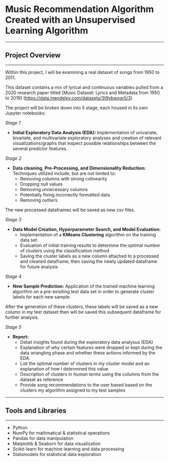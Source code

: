 # Music Recommendation Algorithm Created with an Unsupervised Learning Algorithm
___

## Project Overview

___

Within this project, I will be examining a real dataset of songs from 1950 to 2011. 

This dataset contains a mix of lyrical and continuous variables pulled from a 2020 research paper titled [Music Dataset: Lyrics and Metadata from 1950 to 2019] (https://data.mendeley.com/datasets/3t9vbwxgr5/3). 

The project will be broken down into 5 stage, each housed in its own Jupyter notebooks:

*Stage 1*
* **Initial Exploratory Data Analysis (EDA):** Implementation of univariate, bivariate, and multivariate exploratory analyses and creation of relevant visualizations/graphs that inspect possible relationships between the several predictor features.

*Stage 2*
* **Data cleaning, Pre-Processing, and Dimensionality Reduction:** Techniques utilized include, but are not limited to:
    * Removing columns with strong colinearity 
    * Dropping null values
    * Removing unnecessary columns
    * Potentially fixing incorrectly formatted data
    * Removing outliers

The new processed dataframes will be saved as new csv files.

*Stage 3*
* **Data Model Creation, Hyperparameter Search, and Model Evaluation:**
    * Implementation of a **KMeans Clustering** algorithm on the training data set.
    * Evaluation of initial training results to determine the optimal number of clusters using the classificiation method
    * Saving the cluster labels as a new column attached to a processed and cleaned dataframe, then saving the newly updated dataframe for future analysis

*Stage 4*
* **New Sample Prediction:**
Application of the trained machine learning algorithm on a pre-exisiting test data set in order to generate cluster labels for each new sample.

After the generation of these clusters, these labels will be saved as a new column in my test dataset then will be saved this subsequent dataframe for further analysis.

*Stage 5*
* **Report:**
    * Detail insights found during the exploratory data analysus (EDA)
    * Explanation of why certain features were dropped or kept during the data wrangling phase and whether these actions informed by the EDA.
    * List the optimal number of clusters in my cluster model and an explanation of how I determined this value
    * Description of clusters in *human terms* using the columns from the dataset as reference
    * Provide song recommendations to the user based based on the clusters my algorithm assigned to my test samples

___

## Tools and Libraries
___
* Python
* NumPy for mathmatical & statistical operations
* Pandas for data manipulation
* Matplotlib & Seaborn for data visualization
* Scikit-learn for machine learning and data processing
* Statsmodels for statistical data exploration

